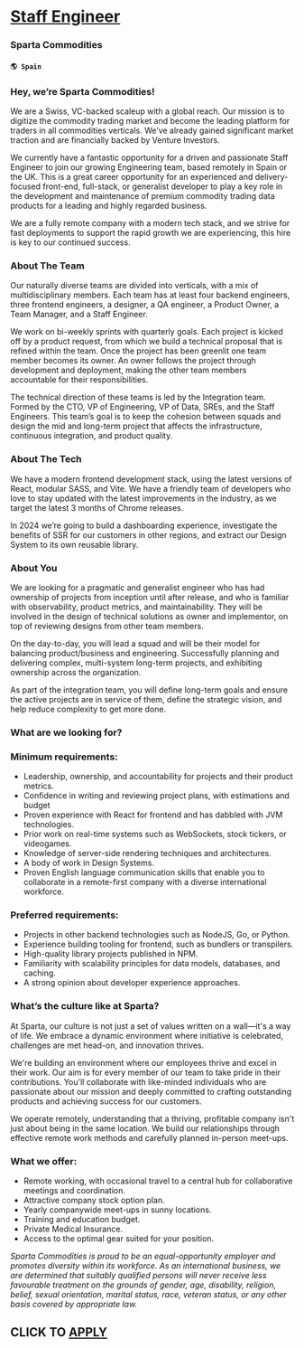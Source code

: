 # [Staff Engineer](https://www.remotewlb.com/apply/staff-engineer-59874)  
### Sparta Commodities  
#### `🌎 Spain`  

### Hey, we’re Sparta Commodities!

We are a Swiss, VC-backed scaleup with a global reach. Our mission is to digitize the commodity trading market and become the leading platform for traders in all commodities verticals. We’ve already gained significant market traction and are financially backed by Venture Investors.

We currently have a fantastic opportunity for a driven and passionate Staff Engineer to join our growing Engineering team, based remotely in Spain or the UK. This is a great career opportunity for an experienced and delivery-focused front-end, full-stack, or generalist developer to play a key role in the development and maintenance of premium commodity trading data products for a leading and highly regarded business.

We are a fully remote company with a modern tech stack, and we strive for fast deployments to support the rapid growth we are experiencing, this hire is key to our continued success.

### About The Team

Our naturally diverse teams are divided into verticals, with a mix of multidisciplinary members. Each team has at least four backend engineers, three frontend engineers, a designer, a QA engineer, a Product Owner, a Team Manager, and a Staff Engineer.

We work on bi-weekly sprints with quarterly goals. Each project is kicked off by a product request, from which we build a technical proposal that is refined within the team. Once the project has been greenlit one team member becomes its owner. An owner follows the project through development and deployment, making the other team members accountable for their responsibilities.

The technical direction of these teams is led by the Integration team. Formed by the CTO, VP of Engineering, VP of Data, SREs, and the Staff Engineers. This team’s goal is to keep the cohesion between squads and design the mid and long-term project that affects the infrastructure, continuous integration, and product quality.

### About The Tech

We have a modern frontend development stack, using the latest versions of React, modular SASS, and Vite. We have a friendly team of developers who love to stay updated with the latest improvements in the industry, as we target the latest 3 months of Chrome releases.

In 2024 we’re going to build a dashboarding experience, investigate the benefits of SSR for our customers in other regions, and extract our Design System to its own reusable library.

### About You

We are looking for a pragmatic and generalist engineer who has had ownership of projects from inception until after release, and who is familiar with observability, product metrics, and maintainability. They will be involved in the design of technical solutions as owner and implementor, on top of reviewing designs from other team members.

On the day-to-day, you will lead a squad and will be their model for balancing product/business and engineering. Successfully planning and delivering complex, multi-system long-term projects, and exhibiting ownership across the organization.

As part of the integration team, you will define long-term goals and ensure the active projects are in service of them, define the strategic vision, and help reduce complexity to get more done.

### What are we looking for?

### Minimum requirements:

  * Leadership, ownership, and accountability for projects and their product metrics.
  * Confidence in writing and reviewing project plans, with estimations and budget 
  * Proven experience with React for frontend and has dabbled with JVM technologies. 
  * Prior work on real-time systems such as WebSockets, stock tickers, or videogames. 
  * Knowledge of server-side rendering techniques and architectures. 
  * A body of work in Design Systems. 
  * Proven English language communication skills that enable you to collaborate in a remote-first company with a diverse international workforce. 

### Preferred requirements:

  * Projects in other backend technologies such as NodeJS, Go, or Python. 
  * Experience building tooling for frontend, such as bundlers or transpilers. 
  * High-quality library projects published in NPM. 
  * Familiarity with scalability principles for data models, databases, and caching. 
  * A strong opinion about developer experience approaches. 

### What’s the culture like at Sparta?

At Sparta, our culture is not just a set of values written on a wall—it's a way of life. We embrace a dynamic environment where initiative is celebrated, challenges are met head-on, and innovation thrives.

We're building an environment where our employees thrive and excel in their work. Our aim is for every member of our team to take pride in their contributions. You'll collaborate with like-minded individuals who are passionate about our mission and deeply committed to crafting outstanding products and achieving success for our customers.

We operate remotely, understanding that a thriving, profitable company isn't just about being in the same location. We build our relationships through effective remote work methods and carefully planned in-person meet-ups.

### What we offer:

  * Remote working, with occasional travel to a central hub for collaborative meetings and coordination. 
  * Attractive company stock option plan. 
  * Yearly companywide meet-ups in sunny locations. 
  * Training and education budget. 
  * Private Medical Insurance. 
  * Access to the optimal gear suited for your position. 

_Sparta Commodities is proud to be an equal-opportunity employer and promotes diversity within its workforce. As an international business, we are determined that suitably qualified persons will never receive less favourable treatment on the grounds of gender, age, disability, religion, belief, sexual orientation, marital status, race, veteran status, or any other basis covered by appropriate law._

  
## CLICK TO [APPLY](https://www.remotewlb.com/apply/staff-engineer-59874)

